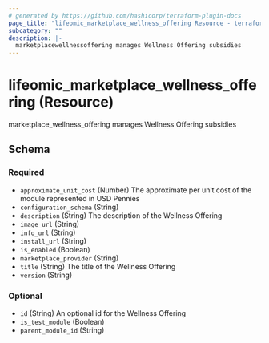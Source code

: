 ```yaml
---
# generated by https://github.com/hashicorp/terraform-plugin-docs
page_title: "lifeomic_marketplace_wellness_offering Resource - terraform-provider-lifeomic"
subcategory: ""
description: |-
  marketplacewellnessoffering manages Wellness Offering subsidies
---
```


# lifeomic_marketplace_wellness_offering (Resource)

marketplace_wellness_offering manages Wellness Offering subsidies



<!-- schema generated by tfplugindocs -->
## Schema

### Required

- `approximate_unit_cost` (Number) The approximate per unit cost of the module represented in USD Pennies
- `configuration_schema` (String)
- `description` (String) The description of the Wellness Offering
- `image_url` (String)
- `info_url` (String)
- `install_url` (String)
- `is_enabled` (Boolean)
- `marketplace_provider` (String)
- `title` (String) The title of the Wellness Offering
- `version` (String)

### Optional

- `id` (String) An optional id for the Wellness Offering
- `is_test_module` (Boolean)
- `parent_module_id` (String)


